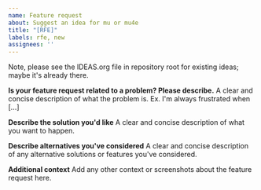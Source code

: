 ```yaml
---
name: Feature request
about: Suggest an idea for mu or mu4e
title: "[RFE]"
labels: rfe, new
assignees: ''
---
```


Note, please see the IDEAS.org file in repository root for existing ideas; maybe
it's already there.

**Is your feature request related to a problem? Please describe.**
A clear and concise description of what the problem is. Ex. I'm always frustrated when [...]

**Describe the solution you'd like**
A clear and concise description of what you want to happen.

**Describe alternatives you've considered**
A clear and concise description of any alternative solutions or features you've considered.

**Additional context**
Add any other context or screenshots about the feature request here.

